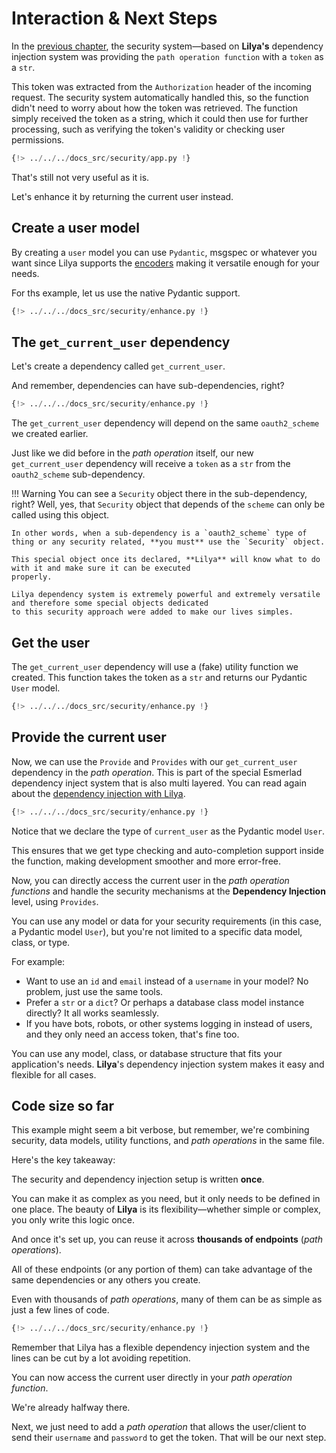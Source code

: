 # Interaction & Next Steps

In the [previous chapter](./introduction.md), the security system—based on **Lilya's** dependency injection system was providing the `path operation function` with a `token` as a `str`.

This token was extracted from the `Authorization` header of the incoming request. The security system automatically handled this, so the function didn't need to worry about how the token was retrieved. The function simply received the token as a string, which it could then use for further processing, such as verifying the token's validity or checking user permissions.

```python
{!> ../../../docs_src/security/app.py !}
```

That's still not very useful as it is.

Let's enhance it by returning the current user instead.

## Create a user model

By creating a `user` model you can use `Pydantic`, msgspec or whatever you want since Lilya supports the [encoders](../../encoders.md)
making it versatile enough for your needs.

For ths example, let us use the native Pydantic support.

```python
{!> ../../../docs_src/security/enhance.py !}
```

## The `get_current_user` dependency

Let's create a dependency called `get_current_user`.

And remember, dependencies can have sub-dependencies, right?

```python
{!> ../../../docs_src/security/enhance.py !}
```

The `get_current_user` dependency will depend on the same `oauth2_scheme` we created earlier.

Just like we did before in the *path operation* itself, our new `get_current_user` dependency will receive a `token` as a `str` from the `oauth2_scheme` sub-dependency.

!!! Warning
    You can see a `Security` object there in the sub-dependency, right? Well, yes, that `Security` object that depends
    of the `scheme` can only be called using this object.

    In other words, when a sub-dependency is a `oauth2_scheme` type of thing or any security related, **you must** use the `Security` object.

    This special object once its declared, **Lilya** will know what to do with it and make sure it can be executed
    properly.

    Lilya dependency system is extremely powerful and extremely versatile and therefore some special objects dedicated
    to this security approach were added to make our lives simples.

## Get the user

The `get_current_user` dependency will use a (fake) utility function we created. This function takes the token as a `str` and returns our Pydantic `User` model.

```python
{!> ../../../docs_src/security/enhance.py !}
```

## Provide the current user

Now, we can use the `Provide` and `Provides` with our `get_current_user` dependency in the *path operation*. This is part
of the special Esmerlad dependency inject system that is also multi layered. You can read again about the
[dependency injection with Lilya](../../dependencies.md).

```python
{!> ../../../docs_src/security/enhance.py !}
```

Notice that we declare the type of `current_user` as the Pydantic model `User`.

This ensures that we get type checking and auto-completion support inside the function, making development smoother and more error-free.

Now, you can directly access the current user in the *path operation functions* and handle the security mechanisms at the **Dependency Injection** level, using `Provides`.

You can use any model or data for your security requirements (in this case, a Pydantic model `User`), but you're not limited to a specific data model, class, or type.

For example:

- Want to use an `id` and `email` instead of a `username` in your model? No problem, just use the same tools.
- Prefer a `str` or a `dict`? Or perhaps a database class model instance directly? It all works seamlessly.
- If you have bots, robots, or other systems logging in instead of users, and they only need an access token, that's fine too.

You can use any model, class, or database structure that fits your application's needs. **Lilya**'s dependency injection system makes it easy and flexible for all cases.

## Code size so far

This example might seem a bit verbose, but remember, we're combining security, data models, utility functions, and *path operations* in the same file.

Here's the key takeaway:

The security and dependency injection setup is written **once**.

You can make it as complex as you need, but it only needs to be defined in one place. The beauty of **Lilya** is its flexibility—whether simple or complex, you only write this logic once.

And once it's set up, you can reuse it across **thousands of endpoints** (*path operations*).

All of these endpoints (or any portion of them) can take advantage of the same dependencies or any others you create.

Even with thousands of *path operations*, many of them can be as simple as just a few lines of code.

```python
{!> ../../../docs_src/security/enhance.py !}
```

Remember that Lilya has a flexible dependency injection system and the lines can be cut by a lot avoiding repetition.

You can now access the current user directly in your *path operation function*.

We're already halfway there.

Next, we just need to add a *path operation* that allows the user/client to send their `username` and `password` to get the token. That will be our next step.
